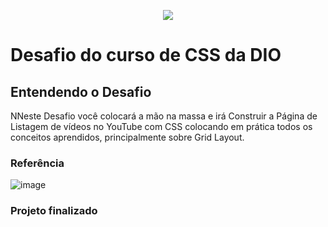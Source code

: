 <p align="center">
<img loading="lazy" src="http://img.shields.io/static/v1?label=STATUS&message=EM%20DESENVOLVIMENTO&color=GREEN&style=for-the-badge"/>
</p>

# Desafio do curso de CSS da DIO

## Entendendo o Desafio

NNeste Desafio você colocará a mão na massa e irá Construir a Página de Listagem de vídeos no YouTube com CSS colocando em prática todos os conceitos aprendidos, principalmente sobre Grid Layout.

### Referência
![image](https://github.com/user-attachments/assets/573bd901-9718-4b40-bd0a-52e334b264a2)



### Projeto finalizado


 
